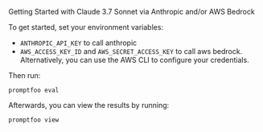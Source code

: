 Getting Started with Claude 3.7 Sonnet via Anthropic and/or AWS Bedrock

To get started, set your environment variables:

- `ANTHROPIC_API_KEY` to call anthropic
- `AWS_ACCESS_KEY_ID` and `AWS_SECRET_ACCESS_KEY` to call aws bedrock. Alternatively, you can use the AWS CLI to configure your credentials.

Then run:

```
promptfoo eval
```

Afterwards, you can view the results by running:

```sh
promptfoo view
```
